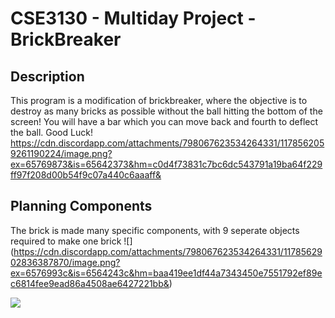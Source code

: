 # CSE3130 - Multiday Project - BrickBreaker

## Description
This program is a modification of brickbreaker, where the objective is to destroy as many bricks as possible without the ball hitting the bottom of the screen! You will have a bar which you can move back and fourth to deflect the ball. Good Luck!
https://cdn.discordapp.com/attachments/798067623534264331/1178562059261190224/image.png?ex=65769873&is=65642373&hm=c0d4f73831c7bc6dc543791a19ba64f229ff97f208d00b54f9c07a440c6aaaff&
## Planning Components
The brick is made many specific components, with 9 seperate objects required to make one brick
![] (https://cdn.discordapp.com/attachments/798067623534264331/1178562902836387870/image.png?ex=6576993c&is=6564243c&hm=baa419ee1df44a7343450e7551792ef89ec6814fee9ead86a4508ae6427221bb&)

![](https://cdn.discordapp.com/attachments/798067623534264331/1178562059261190224/image.png?ex=65769873&is=65642373&hm=c0d4f73831c7bc6dc543791a19ba64f229ff97f208d00b54f9c07a440c6aaaff&) 

